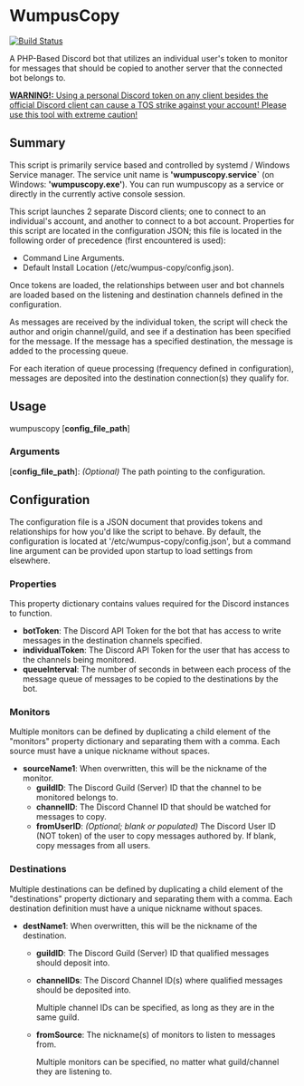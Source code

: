 # WumpusCopy
[![Build Status](https://jenkins.matthewwendel.info/job/WumpusCopy/job/linux-amd64/badge/icon?subject=Build:%20Linux-amd64%20(Debian))](https://jenkins.matthewwendel.info/job/WumpusCopy/job/linux-amd64/)
<br>

A PHP-Based Discord bot that utilizes an individual user's token to monitor for messages that should be copied to another server that the connected bot belongs to. 

<ins>**WARNING!:** Using a personal Discord token on any client besides the official Discord client can cause a TOS strike against your account! Please use this tool with extreme caution!</ins>

## Summary

This script is primarily service based and controlled by systemd / Windows Service manager. The service unit name is **'wumpuscopy.service`** (on Windows: **'wumpuscopy.exe'**). You can run wumpuscopy as a service or directly in the currently active console session.

This script launches 2 separate Discord clients; one to connect to an individual's account, and another to connect to a bot account.
Properties for this script are located in the configuration JSON; this file is located in the following order of precedence (first encountered is used):

 - Command Line Arguments.
 - Default Install Location (/etc/wumpus-copy/config.json).
 
Once tokens are loaded, the relationships between user and bot channels are loaded based on the listening and destination channels defined in the configuration.

As messages are received by the individual token, the script will check the author and origin channel/guild, and see if a destination has been specified for the message.
If the message has a specified destination, the message is added to the processing queue.

For each iteration of queue processing (frequency defined in configuration), messages are deposited into the destination connection(s) they qualify for.
<br>

## Usage
wumpuscopy [**config_file_path**]

### Arguments
[**config_file_path**]: *(Optional)* The path pointing to the configuration.
<br>

## Configuration
The configuration file is a JSON document that provides tokens and relationships for how you'd like the script to behave. By default, the configuration is located at '/etc/wumpus-copy/config.json', but a command line argument can be provided upon startup to load settings from elsewhere.

### Properties
This property dictionary contains values required for the Discord instances to function.

  - **botToken**: The Discord API Token for the bot that has access to write messages in the destination channels specified. 
  - **individualToken**: The Discord API Token for the user that has access to the channels being monitored. 
  - **queueInterval**: The number of seconds in between each process of the message queue of messages to be copied to the destinations by the bot.

### Monitors
Multiple monitors can be defined by duplicating a child element of the "monitors" property dictionary and separating them with a comma.
Each source must have a unique nickname without spaces.

  - **sourceName1**: When overwritten, this will be the nickname of the monitor. 
    - **guildID**: The Discord Guild (Server) ID that the channel to be monitored belongs to.
    - **channelID**: The Discord Channel ID that should be watched for messages to copy.
    - **fromUserID**: *(Optional; blank or populated)* The Discord User ID (NOT token) of the user to copy messages authored by. If blank, copy messages from all users.


### Destinations
Multiple destinations can be defined by duplicating a child element of the "destinations" property dictionary and separating them with a comma.
Each destination definition must have a unique nickname without spaces.

  - **destName1**: When overwritten, this will be the nickname of the destination.
    - **guildID**: The Discord Guild (Server) ID that qualified messages should deposit into.
    - **channelIDs**: The Discord Channel ID(s) where qualified messages should be deposited into.
    
      Multiple channel IDs can be specified, as long as they are in the same guild.

    - **fromSource**: The nickname(s) of monitors to listen to messages from.
    
      Multiple monitors can be specified, no matter what guild/channel they are listening to.
